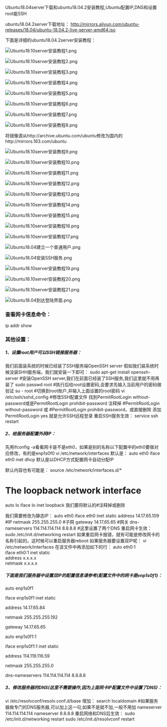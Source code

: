 Ubuntu18.04server下载和ubuntu18.04.2安装教程,Ubuntu配置IP,DNS和设置root能SSH



 ubuntu18.04.2server下载地址： http://mirrors.aliyun.com/ubuntu-releases/18.04/ubuntu-18.04.2-live-server-amd64.iso

 下面是详细的ubuntu18.04.2server安装教程：



![Ubuntu18.10server安装教程1.png](/image/1.png)

![Ubuntu18.10server安装教程2.png](/image/2.png)

![Ubuntu18.10server安装教程3.png](/image/3.png)

![Ubuntu18.10server安装教程4.png](/image/4.png)

![Ubuntu18.10server安装教程5.png](/image/5.png)

![Ubuntu18.10server安装教程6.png](/image/6.png)

![Ubuntu18.10server安装教程7.png](/image/7.png)

![Ubuntu18.10server安装教程8.png](/image/8.png)



将镜像源从http://archive.ubuntu.com/ubuntu修改为国内的http://mirrors.163.com/ubuntu




![Ubuntu18.10server安装教程9.png](/image/9.png)

![Ubuntu18.10server安装教程10.png](/image/10.png)

![Ubuntu18.10server安装教程11.png](/image/11.png)

![Ubuntu18.10server安装教程12.png](/image/12.png)

![Ubuntu18.10server安装教程13.png](/image/13.png)

![Ubuntu18.10server安装教程14.png](/image/14.png)

![Ubuntu18.10server安装教程15.png](/image/15.png)

![Ubuntu18.10server安装教程16.png](/image/16.png)

![Ubuntu18.10server安装教程17.png](/image/17.png)

![Ubuntu18.04建立一个普通用户.png](/image/18.png)

![Ubuntu18.04安装SSH服务.png](/image/19.png)

![Ubuntu18.10server安装教程19.png](/image/20.png)

![Ubuntu18.10server安装教程20.png](/image/21.png)

![Ubuntu18.10server安装教程21.png](/image/22.png)

![Ubuntu18.04到达登陆界面.png](/image/23.png)

### 查看网卡信息命令：

ip addr show

### 其他设置：

##### 1、设置root用户可以SSH链接服务器：

我们前面装系统的时候已经装了SSH服务端OpenSSH server
假如我们装系统时候没装SHH服务端，我们就安装一下即可：
sudo apt-get install openssh-server #安装OpenSSH server,我们在前面已经装了SSH服务,我们这里就不用再装了
sudo passwd root #执行后给root设置密码,会要求先输入当前用户的密码做验证
su - root #切换到root账户,并输入上面设置的root密码
vi /etc/ssh/sshd_config  #修改SSH配置文件
找到PermitRootLogin without-password或是PermitRootLogin prohibit-password
注释掉 #PermitRootLogin without-password 或 #PermitRootLogin prohibit-password，或直接删除
添加PermitRootLogin yes
就是允许SSH远程登录
重启SSH服务生效：
service ssh restart

##### 2、给服务器配置外网IP：

先用ifconfig -a看看网卡是不是eth0，如果是别的名称以下配置中的eth0要做对应修改，有的是enp1s0f0
vi /etc/network/interfaces
默认是：
auto eth0
iface eth0 inet dhcp
默认是以DHCP方式配置网卡自动分配IP

默认内容也有可能是：
source /etc/network/interfaces.d/*
# The loopback network interface
auto lo
iface lo inet loopback
我们要将默认的#注释掉或删除

我们需要修改为静态IP：
auto eth0 
iface eth0 inet static 
address 14.17.65.109 #IP
netmask 255.255.255.0 #子网
gateway 14.17.65.65 #网关
dns-nameservers 114.114.114.114 8.8.8.8 #这里设置了两个DNS
重启网卡生效：
sudo /etc/init.d/networking restart
如果重启网卡报错，就有可能是修改网卡的名称引起的。这时候可以重启服务器reboot
如果服务器要设置双IP呢：
vi /etc/network/interfaces
在该文件中再添加如下的行：
auto eth0:1  
iface eth0:1 inet static  
address x.x.x.x  
netmask x.x.x.x

##### 下面是我们服务器中设置双IP的配置信息请参考(配置文件中的网卡是enp1s0f1)：

auto enp1s0f1

iface enp1s0f1 inet static

address 14.17.65.84

netmask 255.255.255.192

gateway 14.17.65.65

auto enp1s0f1:1

iface enp1s0f1:1 inet static

address 114.119.116.59

netmask 255.255.255.0

dns-nameservers 114.114.114.114 8.8.8.8

##### 3、修改服务器的DNS(这里不需要操作,因为上面网卡IP配置文件中设置了DNS)：

vi /etc/resolvconf/resolv.conf.d/base
增加：
search localdomain #如果服务器做专门的DNS服务器,可以加上这一句,如果不是就不加,一般不用加
nameserver 114.114.114.114
nameserver 8.8.8.8
重启网络和DNS后生效：
sudo /etc/init.d/networking restart
sudo /etc/init.d/resolvconf restart
